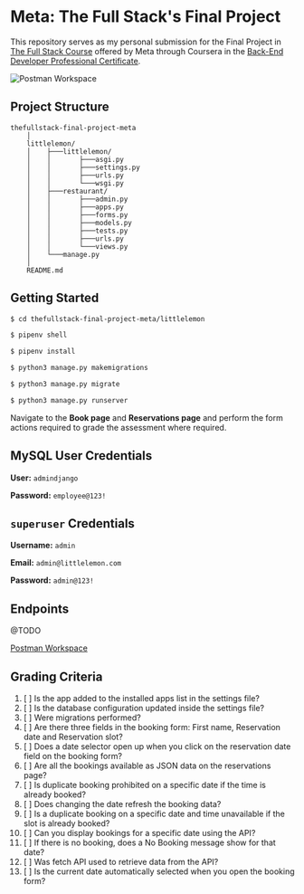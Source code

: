 # Meta: The Full Stack's Final Project

This repository serves as my personal submission for the Final Project in [The Full Stack Course](https://www.coursera.org/learn/the-full-stack?specialization=meta-back-end-developer) offered by Meta through Coursera in the [Back-End Developer Professional Certificate](https://www.coursera.org/professional-certificates/meta-back-end-developer).



![Postman Workspace](./workspace.png)


## Project Structure

```
thefullstack-final-project-meta
    │
    littlelemon/
    │    ├───littlelemon/
    │    │       ├───asgi.py
    │    │       ├───settings.py
    │    │       ├───urls.py
    │    │       └───wsgi.py
    │    ├───restaurant/
    │    │       ├───admin.py
    │    │       ├───apps.py
    │    │       ├───forms.py
    │    │       ├───models.py
    │    │       ├───tests.py
    │    │       ├───urls.py
    │    │       └───views.py
    │    └───manage.py
    │
    README.md
```





## Getting Started

```bash
$ cd thefullstack-final-project-meta/littlelemon

$ pipenv shell

$ pipenv install

$ python3 manage.py makemigrations 

$ python3 manage.py migrate

$ python3 manage.py runserver
```

Navigate to the **Book page** and **Reservations page** and perform the form actions required to grade the assessment where required. 





## MySQL User Credentials

**User:** `admindjango`

**Password:** `employee@123!`





## `superuser` Credentials

**Username:** `admin`

**Email:** `admin@littlelemon.com`

**Password:** `admin@123!`





## Endpoints

@TODO

[Postman Workspace]()





## Grading Criteria

1. [ ] Is the app added to the installed apps list in the settings file?
2. [ ] Is the database configuration updated inside the settings file?
3. [ ] Were migrations performed?
4. [ ] Are there three fields in the booking form: First name, Reservation date and Reservation slot?
5. [ ] Does a date selector open up when you click on the reservation date field on the booking form?
6. [ ] Are all the bookings available as JSON data on the reservations page?
7. [ ] Is duplicate booking prohibited on a specific date if the time is already booked?
8. [ ] Does changing the date refresh the booking data?
9. [ ] Is a duplicate booking on a specific date and time unavailable if the slot is already booked? 
10. [ ] Can you display bookings for a specific date using the API?
11. [ ] If there is no booking, does a No Booking message show for that date?
12. [ ] Was fetch API used to retrieve data from the API?
13. [ ] Is the current date automatically selected when you open the booking form?